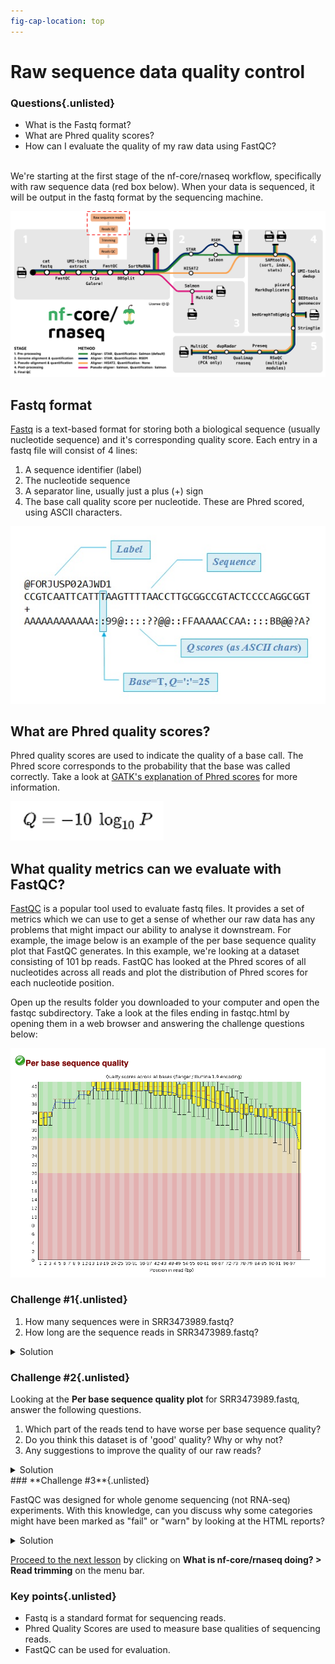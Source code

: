 ```yaml
---
fig-cap-location: top
---
```


# **Raw sequence data quality control**

<div class="questions">

### **Questions**{.unlisted}

- What is the Fastq format?
- What are Phred quality scores?
- How can I evaluate the quality of my raw data using FastQC?
</div>  
</br>
We're starting at the first stage of the nf-core/rnaseq workflow, specifically with raw sequence data (red box below). When your data is sequenced, it will be output in the fastq format by the sequencing machine. 

![](../fig/nfcore_stage1.1.png)


## **Fastq format** 
[Fastq](https://en.wikipedia.org/wiki/FASTQ_format) is a text-based format for storing both a biological sequence (usually nucleotide sequence) and it's corresponding quality score. Each entry in a fastq file will consist of 4 lines: 

1. A sequence identifier (label)
2. The nucleotide sequence 
3. A separator line, usually just a plus (+) sign 
4. The base call quality score per nucleotide. These are Phred scored, using ASCII characters. 

![](/fig/fastq_format.jpg)

## **What are Phred quality scores?**

Phred quality scores are used to indicate the quality of a base call. The Phred score corresponds to the probability that the base was called correctly. Take a look at [GATK's explanation of Phred scores](https://gatk.broadinstitute.org/hc/en-us/articles/360035531872-Phred-scaled-quality-scores) for more information. 

![](/fig/Phred_short.png)

## **What quality metrics can we evaluate with FastQC?**

[FastQC](https://www.bioinformatics.babraham.ac.uk/projects/fastqc/) is a popular tool used to evaluate fastq files. It provides a set of metrics which we can use to get a sense of whether our raw data has any problems that might impact our ability to analyse it downstream. For example, the image below is an example of the per base sequence quality plot that FastQC generates. In this example, we're looking at a dataset consisting of 101 bp reads. FastQC has looked at the Phred scores of all nucleotides across all reads and plot the distribution of Phred scores for each nucleotide position. 

Open up the results folder you downloaded to your computer and open the fastqc subdirectory. Take a look at the files ending in fastqc.html by opening them in a web browser and answering the challenge questions below: 

![](/fig/fastqQC.png)

<div class="challenge">

### **Challenge #1**{.unlisted}

1. How many sequences were in SRR3473989.fastq?
2. How long are the sequence reads in SRR3473989.fastq?

<details>
<summary>Solution</summary>

1. There are `59887` sequences in the file SRR3473989.fastq.
2. The reads in the file SRR3473989.fastq are of length `101 bp`.

</details>
</div>  


<div class="challenge">

### **Challenge #2**{.unlisted}

Looking at the **Per base sequence quality plot** for SRR3473989.fastq, answer the following questions.

1. Which part of the reads tend to have worse per base sequence quality? 
2. Do you think this dataset is of 'good' quality? Why or why not? 
3. Any suggestions to improve the quality of our raw reads? 

<details>
<summary>Solution</summary>
1. Reads which tend to have worse per base sequence quality are towards the right hand side (3' end).
2. The color coding separates out regions of good quality (Red PhredQ > 28) from the rest. Overall yes, as most of the regions of the reads show quality values in red.
3. We can trim the bases towards the 3'-end and hope to improve the overall read-quality. But trimming by quality for RNA-seq data has its pros and cons.

</details>
</div>  

<div class="challenge">
### **Challenge #3**{.unlisted}

FastQC was designed for whole genome sequencing (not RNA-seq) experiments. With this knowledge, can you discuss why some categories might have been marked as "fail" or "warn" by looking at the HTML reports? 

<details>
<summary>Solution</summary>

* Per-base sequence content fails. Per sequence GC content, sequence duplication levels, and overrepresented sequences return warnings. 
* Per-base sequence content fails because we always see bias at the start of RNA-seq reads, which tells us the random priming is not ‘truly random’. See [here](https://sequencing.qcfail.com/articles/positional-sequence-bias-in-random-primed-libraries/) for a nice explanation of this. 
* Per sequence GC content, sequence duplication levels, and overrepresented sequences return warnings are received for this same reason. 
* Given there is much less RNA sequence then DNA in our bodies, we don't observe these biases in WGS. 
* By chance, RNA will be fragmented at the same spot and sequenced multiple times. For DNA, the purpose of these plots is to check for technical bias (optical duplicates - when the sequencer reads the same strand multiple times).  

</details>
</div>  

[Proceed to the next lesson](https://sydney-informatics-hub.github.io/rna-seq-pt1-quarto/notebooks/3.3_Trimming.html) by clicking on **What is nf-core/rnaseq doing? > Read trimming** on the menu bar.  

<div class="keypoints">

### Key points{.unlisted}
- Fastq is a standard format for sequencing reads.
- Phred Quality Scores are used to measure base qualities of sequencing reads. 
- FastQC can be used for evaluation. 

</div>  
